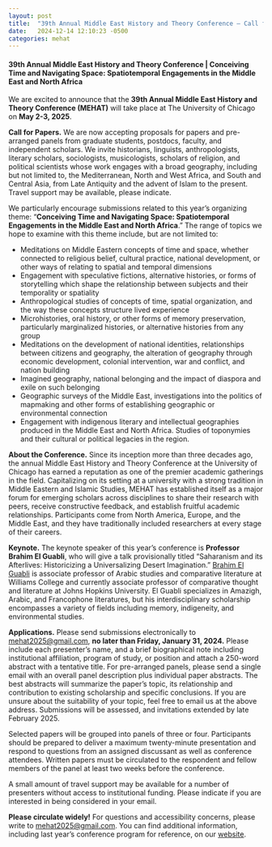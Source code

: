 ```yaml
---
layout: post
title:  "39th Annual Middle East History and Theory Conference — Call for Papers"
date:   2024-12-14 12:10:23 -0500
categories: mehat
---
```

<head>
  <meta property="og:image" content="https://theoknights.com/images/mehat logo.png" />
  <meta property="og:url" content="https://theoknights.com//mehat/2024/12/14/middle-east-history-and-theory-conference-2025-call-for-papers.html" />
  <meta property="og:type" content="post" />
  <meta property="og:title" content="39th Annual Middle East History and Theory Conference — Call for Papers"/>
  <meta property="og:description" content="We are excited to announce that the 39th Annual Middle East History and Theory Conference (MEHAT) will take place at The University of Chicago on May 2-3, 2025" />
</head>
<h4>39th Annual Middle East History and Theory Conference | Conceiving Time and Navigating Space: Spatiotemporal Engagements in the Middle East and North Africa</h4> 

<p>We are excited to announce that the <b>39th Annual Middle East History and Theory Conference (MEHAT)</b> will take place at The University of Chicago on <b>May 2-3, 2025</b>.</p>

<p><b>Call for Papers.</b> We are now accepting proposals for papers and pre-arranged panels from graduate students, postdocs, faculty, and independent scholars. We invite historians, linguists, anthropologists, literary scholars, sociologists, musicologists, scholars of religion, and political scientists whose work engages with a broad geography, including but not limited to, the Mediterranean, North and West Africa, and South and Central Asia, from Late Antiquity and the advent of Islam to the present. Travel support may be available, please indicate.</p> 

<p>We particularly encourage submissions related to this year’s organizing theme: “<b>Conceiving Time and Navigating Space: Spatiotemporal Engagements in the Middle East and North Africa</b>.” The range of topics we hope to examine with this theme include, but are not limited to: 
<ul>
    <li>Meditations on Middle Eastern concepts of time and space, whether connected to religious belief, cultural practice, national development, or other ways of relating to spatial and temporal dimensions</li> 
    <li>Engagement with speculative fictions, alternative histories, or forms of storytelling which shape the relationship between subjects and their temporality or spatiality</li>
    <li>Anthropological studies of concepts of time, spatial organization, and the way these concepts structure lived experience</li>
    <li>Microhistories, oral history, or other forms of memory preservation, particularly  marginalized histories, or alternative histories from any group</li> 
    <li>Meditations on the development of national identities, relationships between citizens and geography, the alteration of geography through economic development, colonial intervention, war and conflict, and nation building</li>
    <li>Imagined geography, national belonging and the impact of diaspora and exile on such belonging</li>
    <li>Geographic surveys of the Middle East, investigations into the politics of mapmaking and other forms of establishing geographic or environmental connection</li>
    <li>Engagement with indigenous literary and intellectual geographies produced in the Middle East and North Africa. Studies of toponymies and their cultural or political legacies in the region.</li>
</ul>
</p>

<p><b>About the Conference.</b> Since its inception more than three decades ago, the annual Middle East History and Theory Conference at the University of Chicago has earned a reputation as one of the premier academic gatherings in the field. Capitalizing on its setting at a university with a strong tradition in Middle Eastern and Islamic Studies, MEHAT has established itself as a major forum for emerging scholars across disciplines to share their research with peers, receive constructive feedback, and establish fruitful academic relationships. Participants come from North America, Europe, and the Middle East, and they have traditionally included researchers at every stage of their careers.</p>

<p><b>Keynote.</b> The keynote speaker of this year’s conference is <b>Professor Brahim El Guabli</b>, who will give a talk provisionally titled “Saharanism and its Afterlives: Historicizing a Universalizing Desert Imagination.” <a href="https://compthoughtlit.jhu.edu/directory/brahim-el-guabli/">Brahim El Guabli</a> is associate professor of Arabic studies and comparative literature at Williams College and currently associate professor of comparative thought and literature at Johns Hopkins University. El Guabli specializes in Amazigh, Arabic, and Francophone literatures, but his interdisciplinary scholarship encompasses a variety of fields including memory, indigeneity, and environmental studies.</p> 

<p><b>Applications.</b> Please send submissions electronically to <a href="mailto:mehat2025@gmail.com">mehat2025@gmail.com</a>, <b>no later than Friday, January 31, 2024.</b> Please include each presenter’s name, and a brief biographical note including institutional affiliation, program of study, or position and attach a 250-word abstract with a tentative title. For pre-arranged panels, please send a single email with an overall panel description plus individual paper abstracts. The best abstracts will summarize the paper’s topic, its relationship and contribution to existing scholarship and specific conclusions. If you are unsure about the suitability of your topic, feel free to email us at the above address. Submissions will be assessed, and invitations extended by late February 2025.</p>

<p>Selected papers will be grouped into panels of three or four. Participants should be prepared to deliver a maximum twenty-minute presentation and respond to questions from an assigned discussant as well as conference attendees. Written papers must be circulated to the respondent and fellow members of the panel at least two weeks before the conference.</p> 

<p>A small amount of travel support may be available for a number of presenters without access to institutional funding. Please indicate if you are interested in being considered in your email.</p>

<p><b>Please circulate widely!</b> For questions and accessibility concerns, please write to <a href="mailto:mehat2025@gmail.com">mehat2025@gmail.com</a>. You can find additional information, including last year’s conference program for reference, on our <a href="https://theoknights.com/mehat/2024/03/30/MEHAT-conference-schedule.html">website</a>.</p> 
